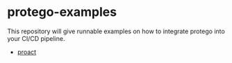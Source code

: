# protego-examples
This repository will give runnable examples on how to integrate protego into your CI/CD pipeline.

* [proact](./proact)
